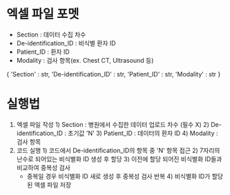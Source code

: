 # 엑셀 파일 포멧
  - Section : 데이터 수집 차수
  - De-identification_ID : 비식별 환자 ID
  - Patient_ID : 환자 ID
  - Modality : 검사 항목(ex. Chest CT, Ultrasound 등)

{
  'Section' : str,
  'De-identification_ID' : str,
  'Patient_ID' : str,
  'Modality' : str
}

# 실행법
  1. 엑셀 파일 작성
    1) Section : 병원에서 수집한 데이터 업로드 차수 (필수 X)
    2) De-identification_ID : 초기값 'N'
    3) Patient_ID : 데이터의 환자 ID
    4) Modality : 검사 항목
  2. 코드 실행
    1) 코드에서 De-identification_ID의 항목 중 'N' 항목 접근
    2) 7자리의 난수로 되어있는 비식별화 ID 생성 후 할당
    3) 이전에 할당 되어진 비식별화 ID들과 비교하여 중복성 검사
      - 중복일 경우 비식별화 ID 새로 생성 후 중복성 검사 반복
    4) 비식별화 ID가 할당된 엑셀 파일 저장
